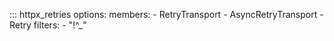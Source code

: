 ::: httpx_retries
    options:
        members:
            - RetryTransport
            - AsyncRetryTransport
            - Retry
        filters:
          - "!^_"
